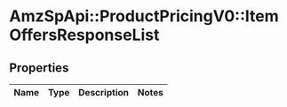 # AmzSpApi::ProductPricingV0::ItemOffersResponseList

## Properties
Name | Type | Description | Notes
------------ | ------------- | ------------- | -------------

